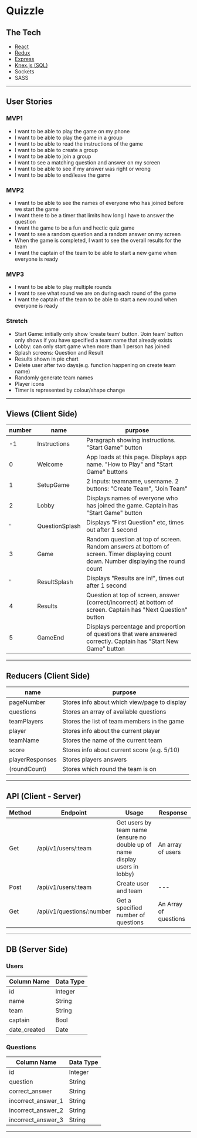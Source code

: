# Quizzle

## The Tech
* [React](https://reactjs.org/docs/getting-started.html)
* [Redux](https://redux.js.org/)
* [Express](https://expressjs.com/en/api.html)
* [Knex.js (SQL)](https://knexjs.org/)
* Sockets
* SASS
---

## User Stories

### MVP1
* I want to be able to play the game on my phone
* I want to be able to play the game in a group
* I want to be able to read the instructions of the game
* I want to be able to create a group
* I want to be able to join a group
* I want to see a matching question and answer on my screen
* I want to be able to see if my answer was right or wrong
* I want to be able to end/leave the game

### MVP2
* I want to be able to see the names of everyone who has joined before we start the game
* I want there to be a timer that limits how long I have to answer the question
* I want the game to be a fun and hectic quiz game
* I want to see a random question and a random answer on my screen
* When the game is completed, I want to see the overall results for the team
* I want the captain of the team to be able to start a new game when everyone is ready

### MVP3
* I want to be able to play multiple rounds
* I want to see what round we are on during each round of the game
* I want the captain of the team to be able to start a new round when everyone is ready

### Stretch
* Start Game: initially only show ‘create team’ button. ‘Join team’ button only shows if you have specified a team name that already exists
* Lobby: can only start game when more than 1 person has joined
* Splash screens: Question and Result
* Results shown in pie chart
* Delete user after two days(e.g. function happening on create team name)
* Randomly generate team names
* Player icons
* Timer is represented by colour/shape change
---

## Views (Client Side)
  | number | name | purpose |
  | --- | --- | --- |
  | -1 | Instructions | Paragraph showing instructions. "Start Game" button |
  | 0 | Welcome | App loads at this page. Displays app name. "How to Play" and "Start Game" buttons |
  | 1 | SetupGame | 2 inputs: teamname, username. 2 buttons: "Create Team", "Join Team" |
  | 2 | Lobby | Displays names of everyone who has joined the game. Captain has "Start Game" button |
  | ' | QuestionSplash | Displays "First Question" etc, times out after 1 second |
  | 3 | Game | Random question at top of screen. Random answers at bottom of screen. Timer displaying count down. Number displaying the round count |
  | ' | ResultSplash | Displays "Results are in!", times out after 1 second |
  | 4 | Results | Question at top of screen, answer (correct/incorrect) at bottom of screen. Captain has "Next Question" button |
  | 5 | GameEnd | Displays percentage and proportion of questions that were answered correctly. Captain has "Start New Game" button |
  ---

## Reducers (Client Side)
  | name | purpose |
  | --- | --- |
  | pageNumber | Stores info about which view/page to display |
  | questions | Stores an array of available questions |
  | teamPlayers | Stores the list of team members in the game |
  | player | Stores info about the current player |
  | teamName | Stores the name of the current team |
  | score | Stores info about current score (e.g. 5/10) |
  | playerResponses | Stores players answers |
  | (roundCount) | Stores which round the team is on |
  ---

 ## API (Client - Server)
| Method | Endpoint | Usage | Response |
| --- | --- | --- | --- | 
| Get | /api/v1/users/:team | Get users by team name (ensure no double up of name display users in lobby) | An array of users |
| Post | /api/v1/users/:team  | Create user and team | --- |
| Get | /api/v1/questions/:number | Get a specified number of questions | An Array of questions |
---

## DB (Server Side)
### Users
  | Column Name | Data Type |
  | --- | --- |
  | id | Integer |
  | name | String |
  | team | String |
  | captain | Bool |
  | date_created | Date |

### Questions
  | Column Name | Data Type |
  | --- | --- |
  | id | Integer |
  | question | String |
  | correct_answer | String |
  | incorrect_answer_1 | String |
  | incorrect_answer_2 | String |
  | incorrect_answer_3 | String |
 ---